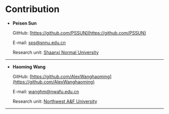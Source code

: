 # Contribution

 - **Peisen Sun**  

   GitHub: [https://github.com/PSSUN](https://github.com/PSSUN)  
   
   E-mail: sps@snnu.edu.cn  
   
   Research unit: [Shaanxi Normal University](http://english.snnu.edu.cn/)  
   
---
 - **Haoming Wang**  

   GitHub: [https://github.com/AlexWanghaoming](https://github.com/AlexWanghaoming)  
   
   E-mail: wanghm@nwafu.edu.cn  
   
   Research unit: [Northwest A&F University](https://en.nwsuaf.edu.cn/)  
   
---
